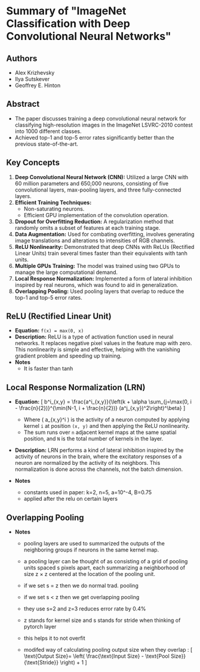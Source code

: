 
# Summary of "ImageNet Classification with Deep Convolutional Neural Networks"

## Authors
- Alex Krizhevsky
- Ilya Sutskever
- Geoffrey E. Hinton

## Abstract
- The paper discusses training a deep convolutional neural network for classifying high-resolution images in the ImageNet LSVRC-2010 contest into 1000 different classes.
- Achieved top-1 and top-5 error rates significantly better than the previous state-of-the-art.

## Key Concepts
1. **Deep Convolutional Neural Network (CNN):** Utilized a large CNN with 60 million parameters and 650,000 neurons, consisting of five convolutional layers, max-pooling layers, and three fully-connected layers.
2. **Efficient Training Techniques:**
   - Non-saturating neurons.
   - Efficient GPU implementation of the convolution operation.
3. **Dropout for Overfitting Reduction:** A regularization method that randomly omits a subset of features at each training stage.
4. **Data Augmentation:** Used for combating overfitting, involves generating image translations and alterations to intensities of RGB channels.
5. **ReLU Nonlinearity:** Demonstrated that deep CNNs with ReLUs (Rectified Linear Units) train several times faster than their equivalents with tanh units.
6. **Multiple GPUs Training:** The model was trained using two GPUs to manage the large computational demand.
7. **Local Response Normalization:** Implemented a form of lateral inhibition inspired by real neurons, which was found to aid in generalization.
8. **Overlapping Pooling:** Used pooling layers that overlap to reduce the top-1 and top-5 error rates.


## ReLU (Rectified Linear Unit)
- **Equation:** `f(x) = max(0, x)`
- **Description:** ReLU is a type of activation function used in neural networks. It replaces negative pixel values in the feature map with zero. This nonlinearity is simple and effective, helping with the vanishing gradient problem and speeding up training.
- **Notes**
  - It is faster than tanh

## Local Response Normalization (LRN)
- **Equation:** 
  \[ b^i_{x,y} = \frac{a^i_{x,y}}{\left(k + \alpha \sum_{j=\max(0, i - \frac{n}{2})}^{\min(N-1, i + \frac{n}{2})} (a^j_{x,y})^2\right)^\beta} \]
  - Where \( a_{x,y}^i \) is the activity of a neuron computed by applying kernel `i` at position `(x, y)` and then applying the ReLU nonlinearity.
  - The sum runs over `n` adjacent kernel maps at the same spatial position, and `N` is the total number of kernels in the layer.
- **Description:** LRN performs a kind of lateral inhibition inspired by the activity of neurons in the brain, where the excitatory responses of a neuron are normalized by the activity of its neighbors. This normalization is done across the channels, not the batch dimension.

- **Notes**
   - constants used in paper: k=2, n=5, a=10^-4, B=0.75
   - applied after the relu on certain layers


## Overlapping Pooling
- **Notes**
   - pooling layers are used to summarized the outputs of the neighboring groups if neurons 
   in the same kernel map.
   -  a pooling layer can be thought of as consisting of a grid of pooling units spaced s pixels apart, each summarizing a neighborhood of size z × z centered at the location of the pooling unit.
   -  if we set s = z then we do normal trad. pooling
   -  if we set s < z then we get overlapping pooling
   -  they use s=2 and z=3 reduces error rate by 0.4%
   -  z stands for kernel size and s stands for stride when thinking of pytorch layer
   -  this helps it to not overfit 

   - modifed way of calculating pooling output size when they overlap : \[ \text{Output Size}= \left( \frac{\text{Input Size} - \text{Pool Size}}{\text{Stride}} \right) + 1 \]
